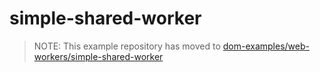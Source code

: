 # simple-shared-worker

> NOTE: This example repository has moved to [dom-examples/web-workers/simple-shared-worker](https://github.com/mdn/dom-examples/tree/master/web-workers/simple-shared-worker)
